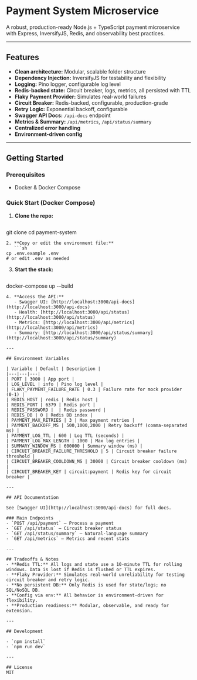 # Payment System Microservice

A robust, production-ready Node.js + TypeScript payment microservice with Express, InversifyJS, Redis, and observability best practices.

---

## Features
- **Clean architecture:** Modular, scalable folder structure
- **Dependency Injection:** InversifyJS for testability and flexibility
- **Logging:** Pino logger, configurable log level
- **Redis-backed state:** Circuit breaker, logs, metrics, all persisted with TTL
- **Flaky Payment Provider:** Simulates real-world failures
- **Circuit Breaker:** Redis-backed, configurable, production-grade
- **Retry Logic:** Exponential backoff, configurable
- **Swagger API Docs:** `/api-docs` endpoint
- **Metrics & Summary:** `/api/metrics`, `/api/status/summary`
- **Centralized error handling**
- **Environment-driven config**

---

## Getting Started

### Prerequisites
- Docker & Docker Compose

### Quick Start (Docker Compose)

1. **Clone the repo:**
   ```sh
git clone <your-repo-url>
cd payment-system
```
2. **Copy or edit the environment file:**
   ```sh
cp .env.example .env
# or edit .env as needed
```
3. **Start the stack:**
   ```sh
docker-compose up --build
```
4. **Access the API:**
   - Swagger UI: [http://localhost:3000/api-docs](http://localhost:3000/api-docs)
   - Health: [http://localhost:3000/api/status](http://localhost:3000/api/status)
   - Metrics: [http://localhost:3000/api/metrics](http://localhost:3000/api/metrics)
   - Summary: [http://localhost:3000/api/status/summary](http://localhost:3000/api/status/summary)

---

## Environment Variables

| Variable | Default | Description |
|---|---|---|
| PORT | 3000 | App port |
| LOG_LEVEL | info | Pino log level |
| FLAKY_PAYMENT_FAILURE_RATE | 0.3 | Failure rate for mock provider (0-1) |
| REDIS_HOST | redis | Redis host |
| REDIS_PORT | 6379 | Redis port |
| REDIS_PASSWORD |  | Redis password |
| REDIS_DB | 0 | Redis DB index |
| PAYMENT_MAX_RETRIES | 3 | Max payment retries |
| PAYMENT_BACKOFF_MS | 500,1000,2000 | Retry backoff (comma-separated ms) |
| PAYMENT_LOG_TTL | 600 | Log TTL (seconds) |
| PAYMENT_LOG_MAX_LENGTH | 1000 | Max log entries |
| SUMMARY_WINDOW_MS | 600000 | Summary window (ms) |
| CIRCUIT_BREAKER_FAILURE_THRESHOLD | 5 | Circuit breaker failure threshold |
| CIRCUIT_BREAKER_COOLDOWN_MS | 30000 | Circuit breaker cooldown (ms) |
| CIRCUIT_BREAKER_KEY | circuit:payment | Redis key for circuit breaker |

---

## API Documentation

See [Swagger UI](http://localhost:3000/api-docs) for full docs.

### Main Endpoints
- `POST /api/payment` — Process a payment
- `GET /api/status` — Circuit breaker status
- `GET /api/status/summary` — Natural-language summary
- `GET /api/metrics` — Metrics and recent stats

---

## Tradeoffs & Notes
- **Redis TTL:** All logs and state use a 10-minute TTL for rolling windows. Data is lost if Redis is flushed or TTL expires.
- **Flaky Provider:** Simulates real-world unreliability for testing circuit breaker and retry logic.
- **No persistent DB:** Only Redis is used for state/logs; no SQL/NoSQL DB.
- **Config via env:** All behavior is environment-driven for flexibility.
- **Production readiness:** Modular, observable, and ready for extension.

---

## Development

- `npm install`
- `npm run dev`

---

## License
MIT 